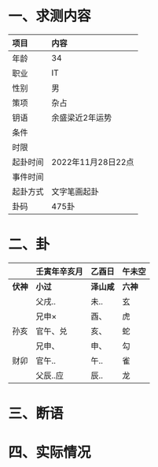 # 一、求测内容
|项目|内容|
|:-|:-|
|年龄|34|
|职业|IT|
|性别|男|
|策项|杂占|
|钥语|余盛梁近2年运势|
|条件||
|时限||
|起卦时间|2022年11月28日22点|
|事件时间||
|起卦方式|文字笔画起卦|
|卦码|475卦|

# 二、卦
||壬寅年辛亥月|乙酉日|午未空|
|:-|:-|:-|:-|
|**伏神**|**小过**|**泽山咸**|**六神**|
||父戌..|未..|玄|
||兄申×|酉、|虎|
|孙亥|官午、兑|亥、|蛇|
||兄申、|申、|勾|
|财卯|官午..|午..|雀|
||父辰..应|辰..|龙|


# 三、断语

# 四、实际情况